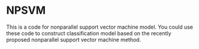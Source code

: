 # NPSVM
This is a code  for nonparallel support vector machine model. You could use these code to construct classification model based on the recently proposed nonparallel support vector machine method.

